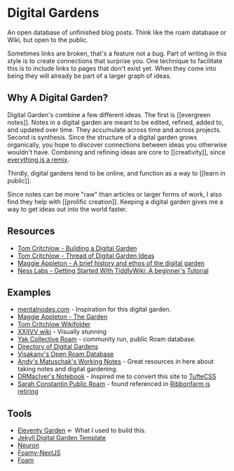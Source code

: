 # Digital Gardens 

An open database of unfinished blog posts. Think like the roam database or Wiki, but open to the public. 

Sometimes links are broken, that's a feature not a bug. Part of writing in this style is to create connections that surprise you. One technique to facilitate this is to include links to pages that don't exist yet. When they come into being they will already be part of a larger graph of ideas. 

## Why A Digital Garden? 

Digital Garden's combine a few different ideas. The first is [[evergreen notes]]. Notes in a digital garden are meant to be edited, refined, added to, and updated over time. They accumulate across time and across projects. Second is synthesis. Since the structure of a digital garden grows organically, you hope to discover connections between ideas you otherwise wouldn't have. Combining and refining ideas are core to [[creativity]], since [everything is a remix](https://www.youtube.com/watch?v=nJPERZDfyWc&ab_channel=KirbyFerguson). 

Thirdly, digital gardens tend to be online, and function as a way to [[learn in public]]. 

Since notes can be more "raw" than articles or larger forms of work, I also find they help with [[prolific creation]]. Keeping a digital garden gives me a way to get ideas out into the world faster. 

## Resources

* [Tom Critchlow - Building a Digital Garden](https://tomcritchlow.com/2019/02/17/building-digital-garden/)
* [Tom Critchlow - Thread of Digital Garden Ideas](https://twitter.com/tomcritchlow/status/1083823277712248832)
* [Maggie Appleton - A brief history and ethos of the digital garden](https://maggieappleton.com/garden-history)
* [Ness Labs - Getting Started With TiddlyWiki: A beginner's Tutorial](https://nesslabs.com/tiddlywiki-beginner-tutorial)

## Examples

* [mentalnodes.com](https://mentalnodes.com) - Inspiration for this digital garden.
* [Maggie Appleton - The Garden](https://maggieappleton.com/garden)
* [Tom Critchlow Wikifolder](https://tomcritchlow.com/wiki/)
* [XXIIVV wiki](https://wiki.xxiivv.com/) - Visually stunning
* [Yak Collective Roam](https://roamresearch.com/#/app/ArtOfGig/page/s6nvla0u4) - community run, public Roam database.
* [Directory of Digital Gardens](https://github.com/maggieappleton/digital-gardeners#digital-garden-directory)
* [Visakanv's Open Roam Database](https://roamresearch.com/#/app/visakanv-public/page/45EU_k-rI)
* [Andy's Matuschak's Working Notes](https://notes.andymatuschak.org/) - Great resources in here about taking notes and digital gardening.
* [DRMacIver's Notebook](https://notebook.drmaciver.com/) - Inspired me to convert this site to [TufteCSS](https://edwardtufte.github.io/tufte-css/)
* [Sarah Constantin Public Roam](https://roamresearch.com/#/app/srcpublic/page/dUOCm_0cT) - found referenced in [Ribbonfarm is retiring](https://www.ribbonfarm.com/2024/10/10/ribbonfarm-is-retiring/)

## Tools

- [Eleventy Garden](https://github.com/binyamin/eleventy-garden) <- What I used to build this.
- [Jekyll Digital Garden Template](https://digital-garden-jekyll-template.netlify.app/)
- [Neuron](https://neuron.zettel.page/)
- [Foamy-NextJS](https://github.com/yenly/foamy-nextjs)
- [Foam](https://foambubble.github.io/foam/#how-do-i-use-foam)


